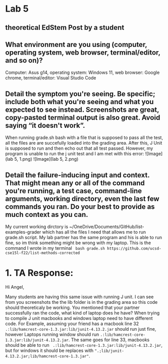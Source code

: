 # Lab 5
## theoretical EdStem Post by a student

## What environment are you using (computer, operating system, web browser, terminal/editor, and so on)?
Computer: Asus g14, operating system: Windows 11, web browser: Google chrome, terminal/editor: Visual Studio Code

## Detail the symptom you're seeing. Be specific; include both what you're seeing and what you expected to see instead. Screenshots are great, copy-pasted terminal output is also great. Avoid saying “it doesn't work”.
When running grade.sh bash with a file that is supposed to pass all the test, all the files are are succefully loaded into the grading area. After this, J Unit is supposed to run and then echo out that all test 
passed. However, my program is unable to run the j unit test and I am met with this error:
![Image](lab 5, 1.png)
![Image](lab 5, 2.png)

## Detail the failure-inducing input and context. That might mean any or all of the command you're running, a test case, command-line arguments, working directory, even the last few commands you ran. Do your best to provide as much context as you can.
My current working dirctory is ~/OneDrive/Documents/GitHub/list-examples-grader which has all the files I need that allows me to run grade.sh script. My lab partner has the same program and his is able to run fine, so im think something might be wrong with my laptop. This is the command I wrote in my terminal ``` bash grade.sh https://github.com/ucsd-cse15l-f22/list-methods-corrected``` 

# 1. TA Response:
Hi Angel,

Many students are having this same issue with running J unit. I can see from you screenshots the the lib folder is in the grading area so this code should theoreticaly be working. You mentioned that your partner successfully ran the code, what kind of laptop does he have? When trying to compile J unit macbooks and windows laptop need to have different code. For Example, assuming your friend has a macbook line 32 ``` .:lib/hamcrest-core-1.3.jar:lib/junit-4.13.2.jar ``` should run just fine, however Laptops running window should run ```.:lib/hamcrest-core-1.3.jar:lib/junit-4.13.2.jar```. The same goes for line 33, macbooks should be able to run ``` .:lib/hamcrest-core-1.3.jar:lib/junit-4.13.2.jar```, but for windows it should be replaces with ```".;lib/junit-4.13.2.jar;lib/hamcrest-core-1.3.jar"```. 

